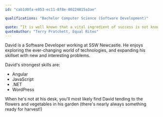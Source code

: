 ```yaml
---
id: "cab1d0fa-e853-ec11-8f8e-00224815a3ae"

qualifications: "Bachelor Computer Science (Software Development)"

quote: “It is well known that a vital ingredient of success is not knowing that what you're attempting can't be done.” 
quoteAuthor: "Terry Pratchett, Equal Rites"
---
```


David is a Software Developer working at SSW Newcastle. He enjoys exploring the ever-changing world of technologies, and expanding his skillset with new and interesting problems.

David's strongest skills are:

* Angular
* JavaScript
* .NET
* WordPress

When he's not at his desk, you'll most likely find David tending to the flowers and vegetables in his garden (there's nearly always something ready for harvest!)
